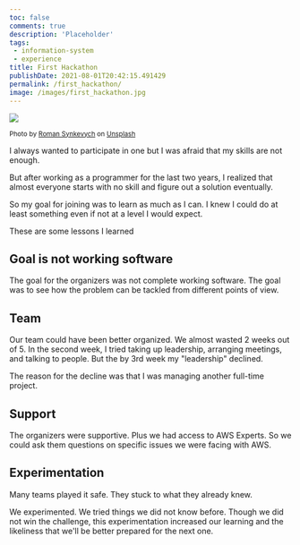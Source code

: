 ```yaml
---
toc: false
comments: true
description: 'Placeholder' 
tags:
 - information-system
 - experience
title: First Hackathon
publishDate: 2021-08-01T20:42:15.491429
permalink: /first_hackathon/
image: /images/first_hackathon.jpg
---
```

![](/images/first_hackathon.jpg)

<sup>Photo by <a href="https://unsplash.com/@synkevych?utm_source=unsplash&amp;utm_medium=referral&amp;utm_content=creditCopyText">Roman Synkevych</a> on <a href="https://unsplash.com/s/photos/code?utm_source=unsplash&amp;utm_medium=referral&amp;utm_content=creditCopyText">Unsplash</a></sup>

I always wanted to participate in one but I was afraid that my skills are not enough.

But after working as a programmer for the last two years,  I realized that almost everyone starts with no skill and figure out a solution eventually.

So my goal for joining was to learn as much as I can. I knew I could do at least something even if not at a level I would expect.

These are some lessons I learned

## Goal is not working software
The goal for the organizers was not complete working software. The goal was to see how the problem can be tackled from different points of view.

## Team
Our team could have been better organized. We almost wasted 2 weeks out of 5. In the second week, I tried taking up leadership, arranging meetings, and talking to people. But the by 3rd week my "leadership"  declined.

The reason for the decline was that I was managing another full-time project.

## Support
The organizers were supportive. Plus we had access to AWS Experts. So we could ask them questions on specific issues we were facing with AWS.

## Experimentation
Many teams played it safe. They stuck to what they already knew.

We experimented. We tried things we did not know before. Though we did not win the challenge, this experimentation increased our learning and the likeliness that we'll be better prepared for the next one.
